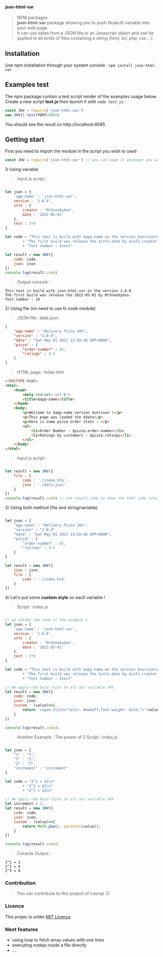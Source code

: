 #### json-html-var
> NPM packages <br>
**json-html-var** package allowing you to push NodeJS variable into your web page. <br >
It can use datas from a JSON file or an Javascript object and can be applied to all kinds of files containing a string *(html, txt, php, css ...)*.

## Installation

Use npm installation through your system console : 
`npm install json-html-var`

## Examples test

The npm package contain a test script render of the examples usage below. <br>
Create a new script **test.js** then launch it with `node test.js` :
```js
const JHV = require('json-html-var')
new JHV().test(PORT=8085)
```
You should see the result on http://localhost:8085

## Getting start 

First you need to import the module in the script you wish to used
```js
const JHV = require('json-html-var') // you can name it whatever you want
```
1/ Using variable

> Input js script :
```js

let json = {
    'app-name' : 'json-html-var',
    version : '1.0.0',
    info : {
        creator : 'MrSnoobydoo',
        date : '2021-05-01'
    },
    test : 3*6
}

let code = "This text is build with $app-name on the version $version\n"
		+ "The first build was release the $info.date by $info.creator.\n"
		+ "Test number : $test"

let result = new JHV({
	code: code, 
	json: json
})
console.log(result.code)

```
> Output console :
```
This text is build with json-html-var on the version 1.0.0
The first build was release the 2021-05-01 by MrSnoobydoo.
Test number : 18
````

2/ Using file (no need to use fs node module)

> JSON file : data.json: 
```json
{
    "app-name" : "Delivery Pizza JHV",
    "version" : "1.0.0",
    "date" : "Sat May 01 2021 13:58:48 GMT+0000",
    "pizza" : {
    	"order-number" : 85,
    	"ratings" : 4.5
    }
}
```
> HTML page : index.htm
```html
<!DOCTYPE html>
<html>
	<head>
		<meta charset='utf-8'>
		<title>$app-name</title>
	</head>
	<body>
		<p>Welcome to $app-name version $version !</p>
		<p>This page was loaded the $date</p>
		<p>Here is some pizza order stats : </p>
		<ul>
			<li>Order Number : $pizza.order-number</li>
			<li>Ratings by customers : $pizza.ratings</li>
		</ul>
	</body>
</html>
```
> Input js script :
```js

let result = new JHV({
	file : {
		code : './index.htm',
		json : './data.json'
	}
})
console.log(result.code) // use result.code to show the html code into your http server

```
3/ Using both method (file and string/variable)
```js

let json = {
    "app-name" : "Delivery Pizza JHV",
    "version" : "1.0.0",
    "date" : "Sat May 01 2021 13:58:48 GMT+0000",
    "pizza" : {
    	"order-number" : 85,
    	"ratings" : 4.5
    }
}

let result = new JHV({
	json : json,
	file : {
		code : './index.htm'
	}
})

```

4/ Let's put some **custom style** on each variable !
> Script : index.js
```js

// we retake the code of the example 1
let json = {
    'app-name' : 'json-html-var',
    version : '1.0.0',
    info : {
        creator : 'MrSnoobydoo',
        date : '2021-05-01'
    },
    test : 3*6
}

let code = "This text is build with $app-name on the version $version\n"
		+ "The first build was release the $info.date by $info.creator.\n"
		+ "Test number : $test"

// We apply red bold style to all our variable JHV
let result = new JHV({
	code: code,
	json: json,
	custom : (value)=>{
		return '<span style="color: #4ab4ff;font-weight: bold;">'+value+'</span>'
	}
})

console.log(result.code);

````


> Another Example : The power of 2
> Script : index.js
```js

let json = {
	"1" : "1",
	"2" : "2",
	"3" : "3",
	"increment" : "increment"
}

let code = "2^1 = $1\n"
		+ "2^2 = $2\n"
		+ "2^3 = $3\n"

// We apply red bold style to all our variable JHV
let increment = 1;
let result = new JHV({
	code: code,
	json: json,
	custom : (value)=>{
		return Math.pow(2, parseInt(value));
	}
})

console.log(result.code);

````
> Console Output :
```
2^1 = 2
2^2 = 4
2^3 = 8
```
### Contribution
> You can contribute to this project of course :D

### Licence
This projec is under [MIT Licence](https://github.com/electron/electron/blob/master/LICENSE)

### Next features
- using loop to fetch array values with one lines
- executing nodejs inside a file directly
- ...